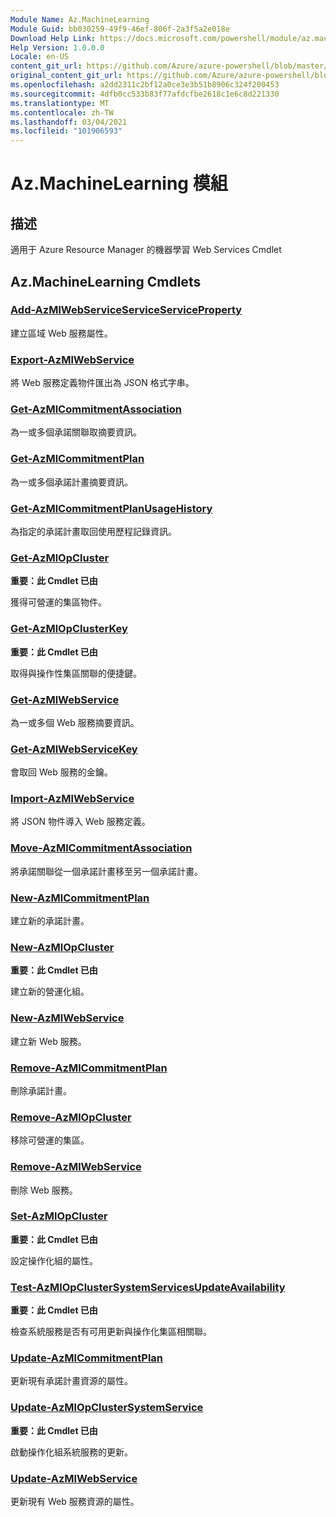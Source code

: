 ```yaml
---
Module Name: Az.MachineLearning
Module Guid: bb030259-49f9-46ef-806f-2a3f5a2e018e
Download Help Link: https://docs.microsoft.com/powershell/module/az.machinelearning
Help Version: 1.0.0.0
Locale: en-US
content_git_url: https://github.com/Azure/azure-powershell/blob/master/src/MachineLearning/MachineLearning/help/Az.MachineLearning.md
original_content_git_url: https://github.com/Azure/azure-powershell/blob/master/src/MachineLearning/MachineLearning/help/Az.MachineLearning.md
ms.openlocfilehash: a2dd2311c2bf12a0ce3e3b51b8906c324f200453
ms.sourcegitcommit: 4dfb0cc533b83f77afdcfbe2618c1e6c8d221330
ms.translationtype: MT
ms.contentlocale: zh-TW
ms.lasthandoff: 03/04/2021
ms.locfileid: "101906593"
---
```

# Az.MachineLearning 模組
## 描述
適用于 Azure Resource Manager 的機器學習 Web Services Cmdlet

## Az.MachineLearning Cmdlets
### [Add-AzMlWebServiceServiceServiceProperty](Add-AzMlWebServiceRegionalProperty.md)
建立區域 Web 服務屬性。

### [Export-AzMlWebService](Export-AzMlWebService.md)
將 Web 服務定義物件匯出為 JSON 格式字串。

### [Get-AzMlCommitmentAssociation](Get-AzMlCommitmentAssociation.md)
為一或多個承諾關聯取摘要資訊。

### [Get-AzMlCommitmentPlan](Get-AzMlCommitmentPlan.md)
為一或多個承諾計畫摘要資訊。

### [Get-AzMlCommitmentPlanUsageHistory](Get-AzMlCommitmentPlanUsageHistory.md)
為指定的承諾計畫取回使用歷程記錄資訊。

### [Get-AzMlOpCluster](Get-AzMlOpCluster.md)
**重要：此 Cmdlet 已由**

獲得可營運的集區物件。

### [Get-AzMlOpClusterKey](Get-AzMlOpClusterKey.md)
**重要：此 Cmdlet 已由**

取得與操作性集區關聯的便捷鍵。

### [Get-AzMlWebService](Get-AzMlWebService.md)
為一或多個 Web 服務摘要資訊。

### [Get-AzMlWebServiceKey](Get-AzMlWebServiceKey.md)
會取回 Web 服務的金鑰。

### [Import-AzMlWebService](Import-AzMlWebService.md)
將 JSON 物件導入 Web 服務定義。

### [Move-AzMlCommitmentAssociation](Move-AzMlCommitmentAssociation.md)
將承諾關聯從一個承諾計畫移至另一個承諾計畫。

### [New-AzMlCommitmentPlan](New-AzMlCommitmentPlan.md)
建立新的承諾計畫。

### [New-AzMlOpCluster](New-AzMlOpCluster.md)
**重要：此 Cmdlet 已由**

建立新的營運化組。

### [New-AzMlWebService](New-AzMlWebService.md)
建立新 Web 服務。

### [Remove-AzMlCommitmentPlan](Remove-AzMlCommitmentPlan.md)
刪除承諾計畫。

### [Remove-AzMlOpCluster](Remove-AzMlOpCluster.md)
移除可營運的集區。

### [Remove-AzMlWebService](Remove-AzMlWebService.md)
刪除 Web 服務。

### [Set-AzMlOpCluster](Set-AzMlOpCluster.md)
**重要：此 Cmdlet 已由**

設定操作化組的屬性。

### [Test-AzMlOpClusterSystemServicesUpdateAvailability](Test-AzMlOpClusterSystemServicesUpdateAvailability.md)
**重要：此 Cmdlet 已由**

檢查系統服務是否有可用更新與操作化集區相關聯。

### [Update-AzMlCommitmentPlan](Update-AzMlCommitmentPlan.md)
更新現有承諾計畫資源的屬性。

### [Update-AzMlOpClusterSystemService](Update-AzMlOpClusterSystemService.md)
**重要：此 Cmdlet 已由**

啟動操作化組系統服務的更新。

### [Update-AzMlWebService](Update-AzMlWebService.md)
更新現有 Web 服務資源的屬性。

